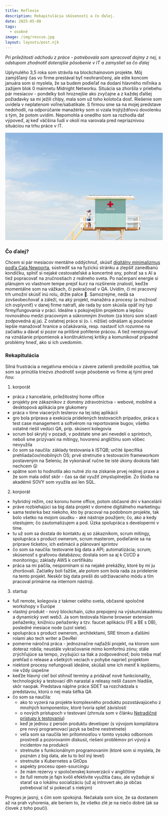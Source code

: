 ```yaml
---
title: Reflexie
description: Rekapitulácia skúseností a čo ďalej.
date: 2025-05-08
tags:
  - osobné
image: /img/rescue.jpg
layout: layouts/post.njk
---
```


*Pri príležitosti odchodu z práce - potrebovala som spracovať dojmy z nej, s odstupom zhodnotiť doterajšie pôsobenie v IT a zamyslieť sa čo ďalej*

Uplynulého 3,5 roka som strávila na blockchainovom projekte. Môj zamýšľaný čas vo firme prestával byť neohraničený, ale ešte koncom januára som si myslela, že sa budem podieľať na dodaní hlavného míľnika a zažijem blok 0 mainnetu Midnight Networku.
Situácia sa zhoršila v priebehu pár mesiacov - pondelky boli hroznejšie ako zvyčajne a z každej ďalšej požiadavky sa mi ježili chlpy, mala som už toho kolotoča dosť. Riešenie som uvidela v neplatenom voľne/sabatikale. S firmou sme sa na mojej predstave nedohodli, na odporúčanie manažérky som si vzala trojtýždňovú dovolenku s tým, že potom uvidím. Nepomohla a onedlho som sa rozhodla dať výpoveď, aj keď väčšina ľudí v okolí ma varovala pred nepriaznivou situáciou na trhu práce v IT.

![Záchrana](/img/rescue.jpg)

### Čo ďalej?

Chcem si pár mesiacov mentálne oddýchnuť, skúsiť [digitálny minimalizmus podľa Cala Newporta](https://www.databazeknih.cz/prehled-knihy/digitalni-minimalismus-425192), sústrediť sa na fyzickú stránku a zlepšiť zanedbanú kondičku, splniť si nejaké cestovateľské a koncertné sny, pohrať sa s AI a tiež popracovať na zručnostiach z reálneho sveta.
Po načerpaní energie si plánujem vo vlastnom tempe prejsť kurz na rozšírenie znalostí, keďže momentálne som na vážkach, či pokračovať v QA. Uvidím, či mi pracovný trh umožní skúsiť inú rolu, držte palce 🙂.
Samozrejme, nedá sa zovšeobecňovať a záleží, na aký projekt, manažéra a procesy (a možnosť ich ovplyvniť) v danej firme natrafí, ale rada by som skúsila opäť iný typ firmy/fungovania v práci. Ideálne s pokojnejším projektom a lepšou rovnováhou medzi pracovným a súkromným životom (za ktorú som sčasti zodpovedná aj ja). Z ostatnej práce si (o. i. nižšie) odnášam aj poučenie lepšie manažovať hranice a očakávania, resp. nastaviť ich rozumne na začiatku a dávať si pozor na prílišné pohltenie prácou. A tiež nerezignovať na vznášanie pripomienok a konštruktívnej kritiky a komunikovať prípadné problémy hneď, ako si ich uvedomím.

### Rekapitulácia

Silná frustrácia a negatívna emócia v závere zatienili predošlé pozitíva, tak som sa prinútila triezvo zhodnotiť svoje pôsobenie vo firme aj tými pred ňou:

1. korporát
- práca z kancelárie, príležitostný home office
- projekty pre zákazníkov z domény zdravotníctva - webové, mobilné a desktopová aplikácia pre glukomery
- práca v tíme viacerých testerov na tej istej aplikácii
- gro bola príprava a exekúcia pridelených testovacích prípadov, práca s test case management a softvérom na reportovanie bugov, všetko ostatné riešil vedúci QA, príp. skúsení kolegovia
- scrum bol skrytý v pozadí, v podstate sme ani nevedeli o sprintoch, neboli sme prizývaní na mítingy, hovorenú angličtinu som vôbec nevyužila
- čo som sa naučila: základy testovania k ISTQB; určité špecifiká prehliadačov/mobilných OS; prvé stretnutie s testovacím frameworkom postaveným na Seleniu; že vykonávať ručne tie isté úkony dookola fakt nechcem 😛
- spätne som to hodnotila ako nutné zlo na získanie prvej reálnej praxe a že som mala odísť skôr - čas sa dal využiť zmysluplnejšie. Zo štúdia na akadémii SOVY som využila asi len SQL.

2. korporát
- hybridný režim, cez koronu home office, potom občasné dni v kancelárii
- práve rozbiehajúci sa big data projekt v doméne digitálneho marketingu
- sama testerka bez niekoho, kto by pracoval na podobnom projekte, tak bolo všetko na mojom úsudku - aké nástroje použijem; čo, ako a kedy otestujem; čo zautomatizujem a pod. Úzka spolupráca s developermi v tíme.
- tu už som sa dostala do kontaktu aj so zákazníkom, scrum mítingy, spolupráca s product ownerom, scrum masterom, podieľanie sa na príprave ticketov, ich estimácii a plánovaní sprintov
- čo som sa naučila: testovanie big data a API; automatizácia; scrum; skúsenosť s grafovou databázou; dostala som sa aj k CI/CD a monitoringu; základy AWS k certifikátu
- práca sa mi páčila, nespomínam si na nejaké prekážky, ktoré by mi ju zhoršovali. Začiatky boli ťažšie, ale potom som bola rada za pridelenie na tento projekt. Neskôr big data prešli do udržiavacieho módu a tím pracoval primárne na internom nástroji.

3. startup
- full remote, kolegovia z takmer celého sveta, občasné spoločné workshopy v Európe
- vlastný produkt - nový blockchain, úzko prepojený na výskum/akadémiu a dynamický svet web3. Ja som testovala hlavne browser extension peňaženky, knižnicu peňaženky a tzv. faucet aplikáciu (FE a BE s DB), posledné mesiace node (uzol siete).
- spolupráca s product ownerom, architektami, SRE tímom a ďalšími rolami ako tech writer a DevRel
- pomerne náročná práca - jednoznačne najťažší projekt, na ktorom som doteraz robila; neustále vykračovanie mimo komfortnú zónu; stále zrýchľujúce sa tempo, zvyšujúci sa tlak a zodpovednosť; bolo treba mať prehľad o release a všetkých veciach v pohybe naprieč projektom
- niektoré procesy nefungovali ideálne, skúšali sme ich meniť k lepšiemu, nie vždy úspešne
- keďže hlavný cieľ bol stihnúť termíny a pridávať nové funkcionality, technologický a testovací dlh narastal a releasy nešli časom hladšie, skôr naopak. Predstava náplne práce SDET sa rozchádzala s predstavou, ktorú o nej mala šéfka QA
- čo som sa naučila:
  - ako to vyzerá na projekte komplexného produktu pozostávajúceho z mnohých komponentov, ktoré tvoria spleť závislostí
  - o nových prístupoch v testovaní (zhrnula som v článku [Netradičné prístupy k testovaniu](/posts/netradicne-testovanie))
  - keď je jednou z persón produktu developer (s vývojom kompilátora pre nový programovací jazyk sa bežne nestretnete)
  - veľa som sa naučila len prítomnosťou v tomto vysoko odbornom prostredí a pozorovaním diskusií, riešení problémov pri vývoji a incidentov na produkcii
  - stretnutie s funkcionálnym programovaním (ktoré som si myslela, že poznám z big data, ale tu to bol iný level)
  - stretnutie s Kubernetes a GitOps
  - aspekty procesu open-sourcingu
  - že mám rezervy v spoločenskej konverzácii v angličtine
  - že full remote je fajn kvôli efektivite využitia času, ale vyžaduje si starať sa o lokálnu socializáciu (už aj introvert ako ja občas potreboval ísť si pokecať s niekým)

Progres je jasný, s čím som spokojná. Nečakala som síce, že sa dostanem až na prah vyhorenia, ale beriem to, že všetko zlé je na niečo dobré (ak sa človek z toho poučí).
